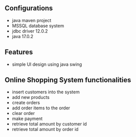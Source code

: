 Configurations
--------------
- java maven project
- MSSQL database system
- jdbc driver 12.0.2
- java 17.0.2

Features
--------
- simple UI design using java swing

Online Shopping System functionalities
--------------------------------------
- insert customers into the system
- add new products
- create orders
- add order items to the order
- clear order
- make payment
- retrieve total amount by customer id
- retrieve total amount by order id
